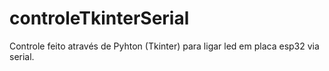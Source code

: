 # controleTkinterSerial

Controle feito através de Pyhton (Tkinter) para ligar led em placa esp32 via serial.
